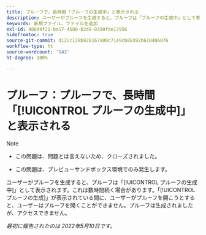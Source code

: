 ```yaml
---
title: プルーフで、長時間「プルーフの生成中」と表示される
description: ユーザーがプルーフを生成すると、プルーフは「プルーフの生成中」として表示されます。これは数時間続く場合があります。「プルーフの生成」が表示されている間に、ユーザーがプルーフを開こうとすると、ユーザーはプルーフを開くことができません。プルーフは生成されましたが、アクセスできません。
keywords: 新規ファイル、ファイルを追加
exl-id: 480d4f21-ba17-4580-b2d8-0390fde17956
hidefromtoc: true
source-git-commit: d122c128b926167a00c7149cb88392b618486876
workflow-type: ht
source-wordcount: '143'
ht-degree: 100%

---
```


# プルーフ：プルーフで、長時間「[!UICONTROL プルーフの生成中]」と表示される

>[!NOTE]
>
>* この問題は、問題とは言えないため、クローズされました。
>
>* この問題は、プレビューサンドボックス環境でのみ発生します。


ユーザーがプルーフを生成すると、プルーフは「[!UICONTROL プルーフの生成中]」として表示されます。これは数時間続く場合があります。「[!UICONTROL プルーフの生成]」が表示されている間に、ユーザーがプルーフを開こうとすると、ユーザーはプルーフを開くことができません。プルーフは生成されましたが、アクセスできません。

*最初に報告されたのは 2022年5月10日です。*
